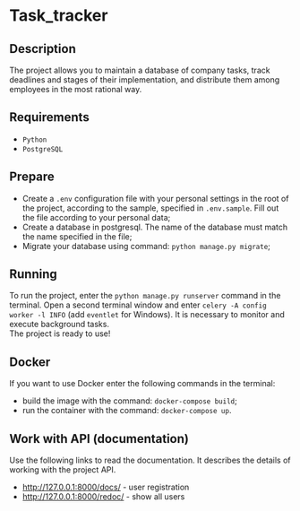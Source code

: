 # Task_tracker

## Description
The project allows you to maintain a database of company tasks, track deadlines and stages of their implementation, and distribute them among employees in the most rational way.

## Requirements
- `Python`
- `PostgreSQL`

## Prepare
- Create a `.env` configuration file with your personal settings in the root of the project, according to the sample, specified in `.env.sample`. Fill out the file according to your personal data;
- Create a database in postgresql. The name of the database must match the name specified in the file;
- Migrate your database using command: `python manage.py migrate`;

## Running
To run the project, enter the `python manage.py runserver` command in the terminal. Open a second terminal window and enter `celery -A config worker -l INFO` (add `eventlet` for Windows). It is necessary to monitor and execute background tasks.
<br>The project is ready to use!

## Docker
If you want to use Docker enter the following commands in the terminal:
- build the image with the command: `docker-compose build`;
- run the container with the command: `docker-compose up`.

## Work with API (documentation)
Use the following links to read the documentation. It describes the details of working with the project API.
- http://127.0.0.1:8000/docs/ - user registration
- http://127.0.0.1:8000/redoc/ - show all users

